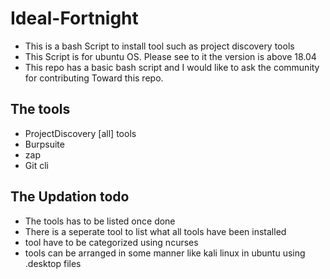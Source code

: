 # Ideal-Fortnight


* This is a bash Script to install tool such as project discovery tools
* This Script is for ubuntu OS. Please see to it the version is above 18.04
* This repo has a basic bash script and I would like to ask the community for contributing Toward this repo.

## The tools

* ProjectDiscovery [all] tools
* Burpsuite
* zap
* Git cli

## The Updation todo

* The tools has to be listed once done
* There is a seperate tool to list what all tools have been installed
* tool have to be categorized using ncurses
* tools can be arranged in some manner like kali linux in ubuntu using .desktop files
